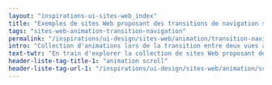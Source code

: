 ```yaml
---
layout: "inspirations-ui-sites-web_index"
title: "Exemples de sites Web proposant des transitions de navigation sympas"
tags: "sites-web-animation-transition-navigation"
permalink: "/inspirations/ui-design/sites-web/animation/transition-navigation/"
intro: "Collection d'animations lors de la transition entre deux vues au sein d'une application."
text-twtr: "En train d'explorer la collection de sites Web proposant des transitions de navigation – @MagDuWebdesign"
header-liste-tag-title-1: "animation scroll"
header-liste-tag-url-1: "/inspirations/ui-design/sites-web/animation/scroll/"
---
```

